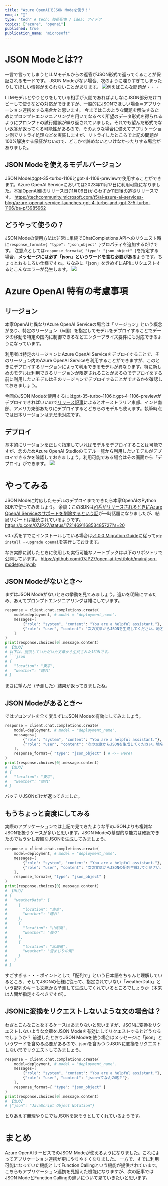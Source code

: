 ```yaml
---
title: "Azure OpenAIでJSON Modeを使う！"
emoji: "🦔"
type: "tech" # tech: 技術記事 / idea: アイデア
topics: ["azure", "openai"]
published: true
publication_name: "microsoft"
---
```


# JSON Modeとは??
一言で言ってしまうとLLMモデルからの返答がJSON形式で返ってくることが保証されるモードです。
JSON Modeがない場合、次のように喋りすぎてしまったりしてほしい情報がえられないことがあります。
![例えばこんな問題が・・・](/images/azure-openai-jsom-mode/issue1.png)

LLMモデルとやりとりをしている相手が人間であればよしなにJSON部分だけコピーして使うなどの対応ができますが、一般的にJSONでほしい場合＝アプリケーション連携をする場合かと思います。
今まではこのような問題を解決するためにプロンプトエンジニアリングを用いてなるべく所望のデータ形式を得られるようにプロンプトの試行錯誤が繰り返されていました。それでも望んだ形式でない返答が返ってくる可能性があるので、そのような場合に備えてアプリケーション側でリトライ処理などを実装しますが、リトライしたところで上記の問題が100%解決する保証がないので、どこかで諦めないといけなかったりする場合がありました。


## JSON Modeを使えるモデルバージョン
JSON Modeはgpt-35-turbo-1106とgpt-4-1106-previewで使用することができます。Azure OpenAI Serviceにおいては2023年11月17日に利用可能になりました。本家OpenAI側のリリース日(11月06日)からわずか11日後の追従リリースです。
https://techcommunity.microsoft.com/t5/ai-azure-ai-services-blog/azure-openai-service-launches-gpt-4-turbo-and-gpt-3-5-turbo-1106/ba-p/3985962

## どうやって使うの？
JSON Modeの使用方法は非常に単純でChatCompletions APIへのリクエスト時に`response_format={ "type": "json_object" }`プロパティを追加するだけです。
注意点としては`response_format={ "type": "json_object" }`を指定する場合、**メッセージには必ず「json」というワードを含む必要がある**ようです。ちょっとおもしろい仕様ですね。ちなみに「json」を含めずにAPIにリクエストするとこんなエラーが発生します。
![](/images/azure-openai-jsom-mode/json-error.png)

# Azure OpenAI 特有の考慮事項
## リージョン
本家OpenAIと異なりAzure OpenAI Serviceの場合は「リージョン」という概念があり、特定のリージョン（≒国）を指定してモデルをデプロイすることでデータの移動を特定の国内に制御できるなどエンタープライズ要件にも対応できるようになっています。

利用者は特定のリージョンにAzure OpenAI Serviceをデプロイすることで、そのリージョン内のAzure OpenAI Serviceを利用することができますが、このときにデプロイするリージョンによって利用できるモデルが異なります。特に新しめのモデルは利用できるリージョンが限定されることがあるのでデプロイをする前に利用したいモデルはそのリージョンでデプロイすることができるかを確認しておきましょう。

今回のJSON Modeを使用するにはgpt-35-turbo-1106とgpt-4-1106-previewがデプロイできればいいので[リリース記事](https://techcommunity.microsoft.com/t5/ai-azure-ai-services-blog/azure-openai-service-launches-gpt-4-turbo-and-gpt-3-5-turbo-1106/ba-p/3985962)によるとオーストラリア東部、インド南部、アメリカ東部あたりにデプロイするとどちらのモデルも使えます。執筆時点では日本リージョンはまだ未対応です。

## デプロイ
基本的にリージョンを正しく指定していればモデルをデプロイすることは可能ですが、念のためAzure OpenAI Studioのモデル一覧から利用したいモデルがデプロイできるかを確認しておきましょう。利用可能である場合はその画面から「デプロイ」ができます。
![](/images/azure-openai-jsom-mode/model-available.png)

# やってみる
JSON Modeに対応したモデルのデプロイまでできたら本家OpenAIのPython SDKで使ってみましょう。
余談：このSDKは[v1系がリリースされるときにAzure OpenAI Serviceのサポートを削除するという話](https://github.com/openai/openai-python/discussions/631)が一時話題になりましたが、結局サポートは継続されているようです。
https://x.com/07JP27/status/1721469116853485727?s=20

v0.x系をすでにインストールしている場合は[v1.0.0 Migration Guide](https://learn.microsoft.com/ja-jp/azure/ai-services/openai/how-to/migration?tabs=python-new%2Cdalle-fix)に従って`pip install --upgrade openai`を実行しておきます。

なお実際に試したときに使用した実行可能なノートブックは以下のリポジトリで公開しています。
https://github.com/07JP27/open-ai-test/blob/main/json-mode/py.ipynb

## JSON Modeがないとき〜
まずはJSON Modeがないときの挙動を見てみましょう。違いを明確にするため、あえてプロンプトエンジニアリングは雑にしています。
```python
response = client.chat.completions.create(
    model=deployment, # model = "deployment_name".
    messages=[
        {"role": "system", "content": "You are a helpful assistant."},
        {"role": "user", "content": "次の文章からJSONを生成してください。地名はlocation、天気はweatherというスキーマを使用してください。¥n===¥n今日の東京の天気は晴れでしょう。"},
    ]
)
print(response.choices[0].message.content)
# 【出力】
# 以下は、提供していただいた文章から生成されたJSONです。
# ```json
# {
#   "location": "東京",
#   "weather": "晴れ"
# }
```

まさに望んだ（予測した）結果が返ってきましたね。

## JSON Modeがあるとき〜
ではプロンプトを全く変えずにJSON Modeを有効にしてみましょう。
```python
response = client.chat.completions.create(
    model=deployment, # model = "deployment_name".
    messages=[
        {"role": "system", "content": "You are a helpful assistant."},
        {"role": "user", "content": "次の文章からJSONを生成してください。地名はlocation、天気はweatherというスキーマを使用してください。¥n===¥n今日の東京の天気は晴れでしょう。"},
    ],
    response_format={ "type": "json_object" } # <-- Here!
)
print(response.choices[0].message.content)
# 【出力】
# {
#   "location": "東京",
#   "weather": "晴れ"
# }
```

バッチリJSONだけが返ってきました。

## もうちょっと高度にしてみる
実際のアプリケーションでは上記で見てきたような平のJSONよりも複雑なJSONを扱うケースが多いと思います。JSON Modeの基礎的な能力は確認できたのでもう少し複雑なJSONを生成してみましょう。
```python
response = client.chat.completions.create(
    model=deployment, # model = "deployment_name".
    messages=[
        {"role": "system", "content": "You are a helpful assistant."},
        {"role": "user", "content": "次の文章からJSONの配列生成してください。地名はlocation、天気はweatherというスキーマを使用してください。¥n===¥n今日の東京の天気は晴れでしょう。山形県は曇り、北海道は雪まじりの雨となる見込みです。"},
    ],
    response_format={ "type": "json_object" }
)
print(response.choices[0].message.content)
# 【出力】
# {
#   "weatherData": [
#     {
#       "location": "東京",
#       "weather": "晴れ"
#     },
#     {
#       "location": "山形県",
#       "weather": "曇り"
#     },
#     {
#       "location": "北海道",
#       "weather": "雪まじりの雨"
#     }
#   ]
# }
```

すごすぎる・・・ポイントとして「配列で」という日本語をちゃんと理解しているところ、そしてJSONの仕様に従って、指定されていない「weatherData」という配列のキーも文脈から予測して生成してくれているところでしょうか（本来は人間が指定するべきですが）。

## JSONに変換をリクエストしないような文の場合は？
わざとこんなことをするケースはあまりないと思いますが、JSONに変換をリクエストしないような文章をJSON Modeを有効にしてリクエストするとどうなるでしょうか？
前述したとおりJSON Modeを使う場合はメッセージに「json」というワードを含める必要があるので、jsonを含みつつJSONに変換をリクエストしない形でリクエストしてみましょう。
```python
response = client.chat.completions.create(
    model=deployment, # model = "deployment_name".
    messages=[
        {"role": "system", "content": "You are a helpful assistant."},
        {"role": "user", "content": "jsonってなんの略？"},
    ],
    response_format={ "type": "json_object" }
)
print(response.choices[0].message.content)
# 【出力】
# {"json": "JavaScript Object Notation"}
```
とりあえず無理やりにでもJSONを返そうとしてくれているようです。

# まとめ
Azure OpenAIサービスでのJSOM Modeが使えるようになりました。これによってアプリケーション連携が更にやりやすくなりました。
一方で、すでに利用可能になっていた機能としてFunction Callingという機能が提供されています。こちらもアプリケーション連携を見据えた機能になりますが、次の記事ではJSON ModeとFunction Callingの違いについて見ていきたいと思います。